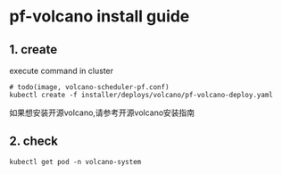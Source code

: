 # pf-volcano install guide

## 1. create
execute command in cluster
```shell
# todo(image, volcano-scheduler-pf.conf)
kubectl create -f installer/deploys/volcano/pf-volcano-deploy.yaml
```
如果想安装开源volcano,请参考开源volcano安装指南


## 2. check
```shell
kubectl get pod -n volcano-system
```
